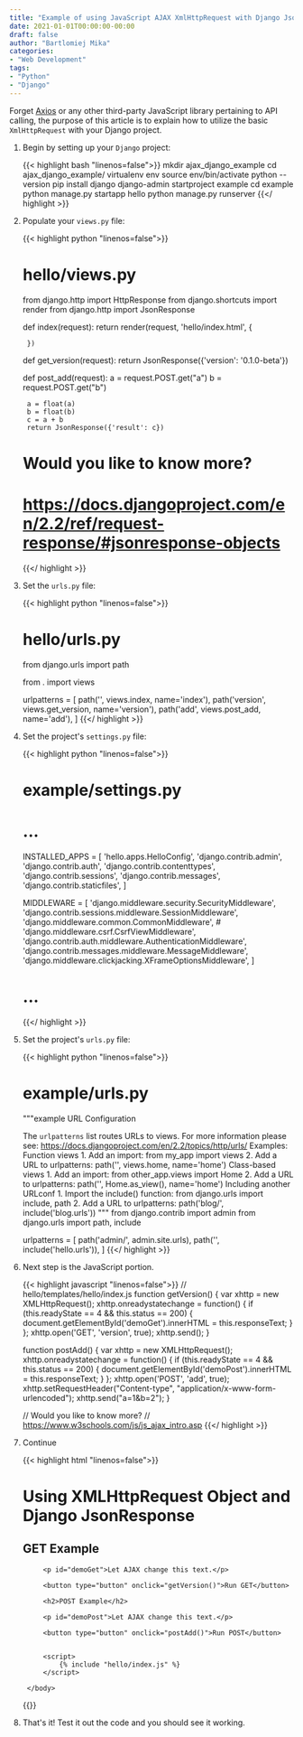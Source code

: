 ```yaml
---
title: "Example of using JavaScript AJAX XmlHttpRequest with Django JsonResponse view"
date: 2021-01-01T00:00:00-00:00
draft: false
author: "Bartlomiej Mika"
categories:
- "Web Development"
tags:
- "Python"
- "Django"
---
```


Forget [Axios](https://github.com/axios/axios) or any other third-party JavaScript library pertaining to API calling, the purpose of this article is to explain how to utilize the basic ``XmlHttpRequest`` with your Django project.

<!--more-->

1. Begin by setting up your ``Django`` project:

    {{< highlight bash "linenos=false">}}
    mkdir ajax_django_example
    cd ajax_django_example/
    virtualenv env
    source env/bin/activate
    python --version
    pip install django
    django-admin startproject example
    cd example
    python manage.py startapp hello
    python manage.py runserver
    {{</ highlight >}}

2. Populate your ``views.py`` file:

    {{< highlight python "linenos=false">}}
    # hello/views.py
    from django.http import HttpResponse
    from django.shortcuts import render
    from django.http import JsonResponse


    def index(request):
        return render(request, 'hello/index.html', {

        })

    def get_version(request):
        return JsonResponse({'version': '0.1.0-beta'})

    def post_add(request):
        a = request.POST.get("a")
        b = request.POST.get("b")

        a = float(a)
        b = float(b)
        c = a + b
        return JsonResponse({'result': c})

    # Would you like to know more?
    # https://docs.djangoproject.com/en/2.2/ref/request-response/#jsonresponse-objects
    {{</ highlight >}}

3. Set the ``urls.py`` file:

    {{< highlight python "linenos=false">}}
    # hello/urls.py
    from django.urls import path

    from . import views

    urlpatterns = [
        path('', views.index, name='index'),
        path('version', views.get_version, name='version'),
        path('add', views.post_add, name='add'),
    ]
    {{</ highlight >}}

4. Set the project's ``settings.py`` file:

    {{< highlight python "linenos=false">}}
    # example/settings.py

    # ...

    INSTALLED_APPS = [
        'hello.apps.HelloConfig',
        'django.contrib.admin',
        'django.contrib.auth',
        'django.contrib.contenttypes',
        'django.contrib.sessions',
        'django.contrib.messages',
        'django.contrib.staticfiles',
    ]

    MIDDLEWARE = [
        'django.middleware.security.SecurityMiddleware',
        'django.contrib.sessions.middleware.SessionMiddleware',
        'django.middleware.common.CommonMiddleware',
        # 'django.middleware.csrf.CsrfViewMiddleware',
        'django.contrib.auth.middleware.AuthenticationMiddleware',
        'django.contrib.messages.middleware.MessageMiddleware',
        'django.middleware.clickjacking.XFrameOptionsMiddleware',
    ]

    # ...
    {{</ highlight >}}

5. Set the project's ``urls.py`` file:

    {{< highlight python "linenos=false">}}
    # example/urls.py
    """example URL Configuration

    The `urlpatterns` list routes URLs to views. For more information please see:
    https://docs.djangoproject.com/en/2.2/topics/http/urls/
    Examples:
    Function views
        1. Add an import:  from my_app import views
        2. Add a URL to urlpatterns:  path('', views.home, name='home')
    Class-based views
        1. Add an import:  from other_app.views import Home
        2. Add a URL to urlpatterns:  path('', Home.as_view(), name='home')
    Including another URLconf
        1. Import the include() function: from django.urls import include, path
        2. Add a URL to urlpatterns:  path('blog/', include('blog.urls'))
    """
    from django.contrib import admin
    from django.urls import path, include

    urlpatterns = [
        path('admin/', admin.site.urls),
        path('', include('hello.urls')),
    ]
    {{</ highlight >}}

6. Next step is the JavaScript portion.

    {{< highlight javascript "linenos=false">}}
    // hello/templates/hello/index.js
    function getVersion() {
        var xhttp = new XMLHttpRequest();
        xhttp.onreadystatechange = function() {
            if (this.readyState == 4 && this.status == 200) {
                document.getElementById('demoGet').innerHTML = this.responseText;
            }
        };
        xhttp.open('GET', 'version', true);
        xhttp.send();
    }

    function postAdd() {
        var xhttp = new XMLHttpRequest();
        xhttp.onreadystatechange = function() {
            if (this.readyState == 4 && this.status == 200) {
                document.getElementById('demoPost').innerHTML = this.responseText;
            }
        };
        xhttp.open('POST', 'add', true);
        xhttp.setRequestHeader("Content-type", "application/x-www-form-urlencoded");
        xhttp.send("a=1&b=2");
    }

    // Would you like to know more?
    // https://www.w3schools.com/js/js_ajax_intro.asp
    {{</ highlight >}}

7. Continue

    {{< highlight html "linenos=false">}}
    <!-- hello/templates/hello/index.html -->
    <!DOCTYPE html>
    <html>
        <body>
            <h1>Using XMLHttpRequest Object and Django JsonResponse</h1>
            <h2>GET Example</h2>

            <p id="demoGet">Let AJAX change this text.</p>

            <button type="button" onclick="getVersion()">Run GET</button>

            <h2>POST Example</h2>

            <p id="demoPost">Let AJAX change this text.</p>

            <button type="button" onclick="postAdd()">Run POST</button>


            <script>
                {% include "hello/index.js" %}
            </script>

        </body>
    </html>
    {{</ highlight >}}

8. That's it! Test it out the code and you should see it working.
